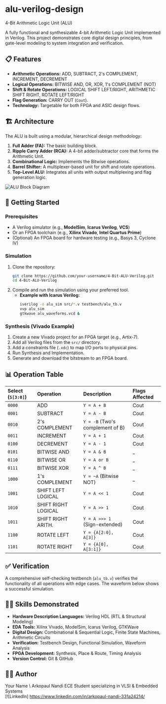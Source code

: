 # alu-verilog-design

4-Bit Arithmetic Logic Unit (ALU)

A fully functional and synthesizable 4-bit Arithmetic Logic Unit implemented in Verilog. This project demonstrates core digital design principles, from gate-level modeling to system integration and verification.

## 📋 Features

*   **Arithmetic Operations:** ADD, SUBTRACT, 2's COMPLEMENT, INCREMENT, DECREMENT
*   **Logical Operations:** BITWISE AND, OR, XOR, 1's COMPLEMENT (NOT)
*   **Shift & Rotate Operations:** LOGICAL SHIFT LEFT/RIGHT, ARITHMETIC SHIFT RIGHT, ROTATE LEFT/RIGHT
*   **Flag Generation:** CARRY OUT (`Cout`).
*   **Technology:** Targetable for both FPGA and ASIC design flows.

## 🏗️ Architecture

The ALU is built using a modular, hierarchical design methodology:
1.  **Full Adder (FA):** The basic building block.
2.  **Ripple Carry Adder (RCA):** A 4-bit adder/subtractor core that forms the Arithmetic Unit.
3.  **Combinational Logic:** Implements the Bitwise operations.
4.  **Barrel Shifter:** A multiplexer-based unit for shift and rotate operations.
5.  **Top-Level ALU:** Integrates all units with output multiplexing and flag generation logic.

![ALU Block Diagram](https://drive.google.com/file/d/1826ClNwZgxaarjU6J1BAeB1okHGEasOl/view?usp=drive_link)

## 🚀 Getting Started

### Prerequisites

*   A Verilog simulator (e.g., **ModelSim**, **Icarus Verilog**, **VCS**)
*   Or an FPGA toolchain (e.g., **Xilinx Vivado**, **Intel Quartus Prime**)
*   (Optional) An FPGA board for hardware testing (e.g., Basys 3, Cyclone IV)

### Simulation

1.  Clone the repository:
    ```bash
    git clone https://github.com/your-username/4-Bit-ALU-Verilog.git
    cd 4-Bit-ALU-Verilog
    ```
2.  Compile and run the simulation using your preferred tool.
    *   **Example with Icarus Verilog:**
        ```bash
        iverilog -o alu_sim src/*.v testbench/alu_tb.v
        vvp alu_sim
        gtkwave alu_waveforms.vcd &
        ```

### Synthesis (Vivado Example)

1.  Create a new Vivado project for an FPGA target (e.g., Artix-7).
2.  Add all Verilog files from the `src/` directory.
3.  Add a constraints file (`.xdc`) to map I/O ports to physical pins.
4.  Run Synthesis and Implementation.
5.  Generate and download the bitstream to an FPGA board.

## 📊 Operation Table

| Select (`S[3:0]`)  | Operation          | Description                      | Flags Affected        |
| :----------------- | :----------------- | :------------------------------- | :-------------------- |
| `0000`             | ADD                | `Y = A + B`                      | Cout                  |
| `0001`             | SUBTRACT           | `Y = A - B`                      | Cout                  |
| `0010`             | 2's COMPLEMENT     | `Y = -B` (Two's complement of B) | Cout                  |
| `0011`             | INCREMENT          | `Y = A + 1`                      | Cout                  |
| `0100`             | DECREMENT          | `Y = A - 1`                      | Cout                  |
| `0101`             | BITWISE AND        | `Y = A & B`                      |  _                    |
| `0110`             | BITWISE OR         | `Y = A or B`                      |  _                    |
| `0111`             | BITWISE XOR        | `Y = A ^ B`                      |  _                    |
| `1000`             | 1's COMPLEMENT     | `Y = ~A` (Bitwise NOT)           |  _                    |
| `1001`             | SHIFT LEFT LOGICAL | `Y = A << 1`                     | Cout                  |
| `1010`             | SHIFT RIGHT LOGICAL| `Y = A >> 1`                     | Cout                  |
| `1011`             | SHIFT RIGHT ARITH. | `Y = A >>> 1` (Sign-extended)    | Cout                  |
| `1100`             | ROTATE LEFT        | `Y = {A[2:0], A[3]}`             | Cout                  |
| `1101`             | ROTATE RIGHT       | `Y = {A[0], A[3:1]}`             | Cout                  |

## ✅ Verification

A comprehensive self-checking testbench (`alu_tb.v`) verifies the functionality of all operations with edge cases. The waveform below shows a successful simulation.


## 👨‍💻 Skills Demonstrated

*   **Hardware Description Languages:** Verilog HDL (RTL & Structural Modeling)
*   **EDA Tools:** Xilinx Vivado, ModelSim, Icarus Verilog, GTKWave
*   **Digital Design:** Combinational & Sequential Logic, Finite State Machines, Arithmetic Circuits
*   **Verification:** Testbench Design, Functional Simulation, Waveform Analysis
*   **FPGA Development:** Synthesis, Place & Route, Timing Analysis
*   **Version Control:** Git & GitHub


## 🙋‍♂️ Author

Your Name \ Arkopaul Nandi
ECE Student specializing in VLSI & Embedded Systems \
[![LinkedIn] https://www.linkedin.com/in/arkopaul-nandi-331a24214/
